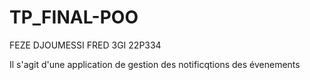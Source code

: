 # TP_FINAL-POO
FEZE DJOUMESSI FRED 3GI 22P334

Il s'agit d'une application de gestion des notificqtions des évenements
